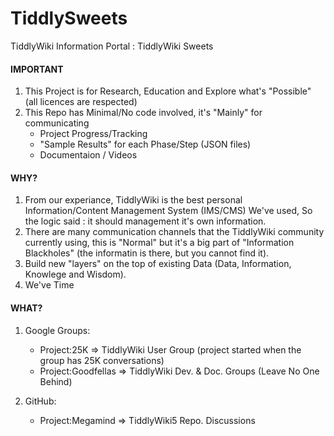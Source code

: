 # TiddlySweets
TiddlyWiki Information Portal : TiddlyWiki Sweets


#### IMPORTANT
1. This Project is for Research, Education and Explore what's "Possible"  (all licences are respected) 
2. This Repo has Minimal/No code involved, it's "Mainly" for communicating
    * Project Progress/Tracking
    * "Sample Results" for each Phase/Step (JSON files)
    * Documentaion / Videos


#### WHY?

1. From our experiance, TiddlyWiki is the best personal Information/Content Management System (IMS/CMS) We've used, So the logic said : it should management it's own information.
2. There are many communication channels that the TiddlyWiki community currently using, this is "Normal" but it's a big part of "Information Blackholes" (the informatin is there, but you cannot find it).
3. Build new "layers" on the top of existing Data (Data, Information, Knowlege and Wisdom).
4. We've Time 


#### WHAT?

1. Google Groups:
   * Project:25K => TiddlyWiki User Group (project started when the group has 25K conversations)
   * Project:Goodfellas => TiddlyWiki Dev. & Doc. Groups (Leave No One Behind) 

2. GitHub:
   * Project:Megamind => TiddlyWiki5 Repo. Discussions
 
